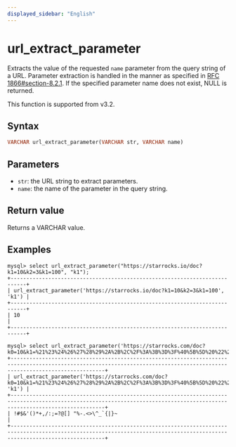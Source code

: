 ```yaml
---
displayed_sidebar: "English"
---
```


# url_extract_parameter



Extracts the value of the requested `name` parameter from the query string of a URL. Parameter extraction is handled in the manner as specified in [RFC 1866#section-8.2.1](https://datatracker.ietf.org/doc/html/rfc1866.html#section-8.2.1). If the specified parameter name does not exist, NULL is returned.

This function is supported from v3.2.

## Syntax

```haskell
VARCHAR url_extract_parameter(VARCHAR str, VARCHAR name)
```

## Parameters

- `str`: the URL string to extract parameters.
- `name`: the name of the parameter in the query string.

## Return value

Returns a VARCHAR value.

## Examples

```plaintext
mysql> select url_extract_parameter("https://starrocks.io/doc?k1=10&k2=3&k1=100", "k1");
+---------------------------------------------------------------------------+
| url_extract_parameter('https://starrocks.io/doc?k1=10&k2=3&k1=100', 'k1') |
+---------------------------------------------------------------------------+
| 10                                                                        |
+---------------------------------------------------------------------------+

mysql> select url_extract_parameter('https://starrocks.com/doc?k0=10&k1=%21%23%24%26%27%28%29%2A%2B%2C%2F%3A%3B%3D%3F%40%5B%5D%20%22%25%2D%2E%3C%3E%5C%5E%5F%60%7B%7C%7D%7E&k2','k1');
+--------------------------------------------------------------------------------------------------------------------------------------------------------------------------+
| url_extract_parameter('https://starrocks.com/doc?k0=10&k1=%21%23%24%26%27%28%29%2A%2B%2C%2F%3A%3B%3D%3F%40%5B%5D%20%22%25%2D%2E%3C%3E%5C%5E%5F%60%7B%7C%7D%7E&k2', 'k1') |
+--------------------------------------------------------------------------------------------------------------------------------------------------------------------------+
| !#$&'()*+,/:;=?@[] "%-.<>\^_`{|}~                                                                                                                                        |
+--------------------------------------------------------------------------------------------------------------------------------------------------------------------------+
```
